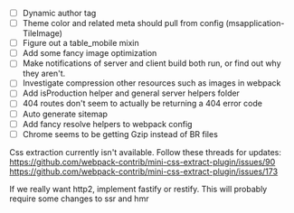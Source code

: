- [ ] Dynamic author tag
- [ ] Theme color and related meta should pull from config (msapplication-TileImage)
- [ ] Figure out a table_mobile mixin
- [ ] Add some fancy image optimization
- [ ] Make notifications of server and client build both run, or find out why they aren't.
- [ ] Investigate compression other resources such as images in webpack
- [ ] Add isProduction helper and general server helpers folder
- [ ] 404 routes don't seem to actually be returning a 404 error code
- [ ] Auto generate sitemap
- [ ] Add fancy resolve helpers to webpack config
- [ ] Chrome seems to be getting Gzip instead of BR files

Css extraction currently isn't available. Follow these threads for updates:
https://github.com/webpack-contrib/mini-css-extract-plugin/issues/90
https://github.com/webpack-contrib/mini-css-extract-plugin/issues/173

If we really want http2, implement fastify or restify.
This will probably require some changes to ssr and hmr